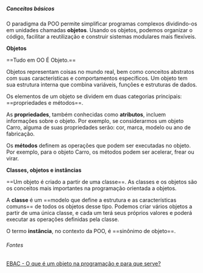 ##### Conceitos básicos

O paradigma da POO permite simplificar programas complexos dividindo-os em unidades chamadas **objetos**. Usando os objetos, podemos organizar o código, facilitar a reutilização e construir sistemas modulares mais flexíveis.

**Objetos**

==Tudo em OO É Objeto.==

Objetos representam coisas no mundo real, bem como conceitos abstratos com suas características e comportamentos específicos. Um objeto tem sua estrutura interna que combina variáveis, funções e estruturas de dados.

Os elementos de um objeto se dividem em duas categorias principais: ==propriedades e métodos==.

As **propriedades**, também conhecidas como **atributos**, incluem informações sobre o objeto. Por exemplo, se considerarmos um objeto Carro, alguma de suas propriedades serão: cor, marca, modelo ou ano de fabricação.

Os **métodos** definem as operações que podem ser executadas no objeto. Por exemplo, para o objeto Carro, os métodos podem ser acelerar, frear ou virar.

**Classes, objetos e instâncias**

==Um objeto é criado a partir de uma classe==. As classes e os objetos são os conceitos mais importantes na programação orientada a objetos.

A **classe** é um ==modelo que define a estrutura e as características comuns== de todos os objetos desse tipo. Podemos criar vários objetos a partir de uma única classe, e cada um terá seus próprios valores e poderá executar as operações definidas pela classe.

O termo **instância**, no contexto da POO, é ==sinônimo de objeto==.

###### Fontes
[EBAC - O que é um objeto na programação e para que serve?](https://ebaconline.com.br/blog/objeto-na-programacao-seo)

